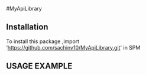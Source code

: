#MyApiLibrary
## Installation

To install this package ,import ‘https://github.com/sachinv10/MyApiLibrary.git' in SPM

## USAGE EXAMPLE

